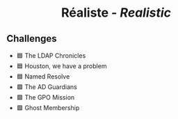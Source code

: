 <div align="center">
  <h1>Réaliste - <i>Realistic</i></h1>
</div>

## Challenges
- 🟦 The LDAP Chronicles
- 🟦 Houston, we have a problem
- 🟦 Named Resolve
- 🟩 The AD Guardians
- 🟩 The GPO Mission
- 🟩 Ghost Membership